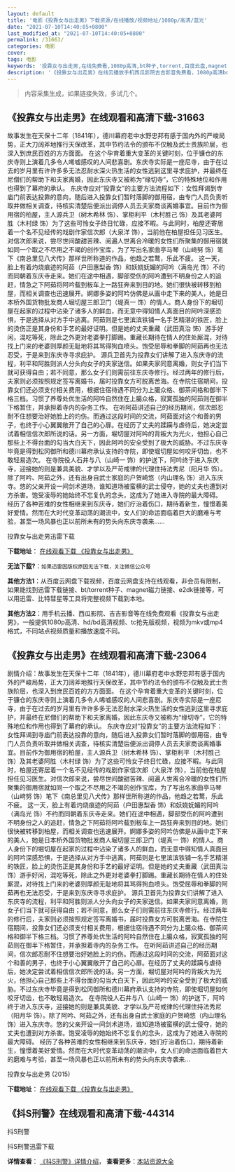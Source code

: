 ```yaml
---
layout: default
title: '电影《投靠女与出走男》下载资源/在线播放/视频地址/1080p/高清/蓝光'
date: "2021-07-10T14:40:05+0800"
last_modified_at: "2021-07-10T14:40:05+0800"
permalink: /31663/
categories: 电影
cover:
tags: 电影
keywords: '投靠女与出走男,在线免费看,1080p高清,bt种子,torrent,百度云盘,magnet,磁力链,迅雷下载资源'
description: '《投靠女与出走男》在线云播放手机西瓜影院吉吉影音免费看，1080p高清bd/hd未删减完整版和tc抢先枪版，mkv/mp4格式，附带bt/torrent种子、magnet/磁力链、百度云盘、网盘资源迅雷下载链接'
---
```


>内容采集生成，如果链接失效，多试几个。


## 《投靠女与出走男》在线观看和高清下载-31663

故事发生在天保十二年（1841年），德川幕府老中水野忠邦有感于国内外的严峻局势，正大刀阔斧地推行天保改革，其中节约法令的颁布不仅触及武士贵族阶层，也深入到庶民百姓的方方面面。 在这个孕育着重大变革的关键时刻，位于镰仓的东庆寺则上演着几多令人唏嘘感叹的人间悲喜剧。东庆寺实际是一座尼寺，由于在过去的岁月里有许许多多无法忍耐水深火热生活的女性逃到这里寻求庇护，并最终在尼僧们的帮助下和夫家离婚，因此东庆寺又被称为“缘切寺&rdquo;，它的特殊地位和作用也得到了幕府的承认。 东庆寺应对&ldquo;投靠女&rdquo;的主要方法流程如下：女性拜谒到寺庙门前表达投靠的意向，随后进入投靠女们暂时落脚的御用宿，由专门人员负责听取并做相关调查，待核实清楚后便派出调停人员去夫家商谈离婚事宜。目前作为御用宿的柏屋，主人源兵卫（树木希林 饰）、掌柜利平（木村胜己 饰）及其老婆阿胜（木村绿 饰）为了这些可怜女子终日忙碌，应接不暇。与此同时，柏屋还寄居着一个名不见经传的戏剧作家信次郎（大泉洋 饰），当前他在柏屋担任见习医生。对信次郎来说，尝尽世间酸甜苦辣、阅遍人世离合冷暖的女性们所聚集的御用宿就如同一个取之不尽用之不竭的创作宝库，为了写出名家曲亭马琴（山﨑努 饰）笔下《南总里见八犬传》那样世所称道的作品，他趋之若鹜，乐此不疲。 这一天，脸上有着灼烧痕迹的阿茹（户田惠梨香 饰）和妖娆妩媚的阿吟（满岛光 饰）不约而同朝着东庆寺走来。她们在途中相遇，脚部受伤的阿吟遭到不明身份之人的追赶，情急之下阿茹将阿吟载到板车上一路狂奔来到目的地。她们很快被转移到柏屋，而相关调查也迅速展开。婀娜多姿的阿吟仿佛是从画中走下来的美人，她是日本桥外国货物批发商人堀切屋三郎卫门（堤真一 饰）的情人。商人身份下的堀切屋在起家的过程中沾染了诸多人的鲜血，而无意中得知情人真面目的阿吟深感恐惧，于是选择从对方手中逃离。阿茹则是七里滨滨铁铺一名手艺精湛的铁匠，脸上的烫伤正是其身份和手艺的最好证明。但是她的丈夫重藏（武田真治 饰）游手好闲，混吃等死，除此之外更对老婆拳打脚踢。重藏长期待在情人的住处厮混，对待找上门来的老婆则厚颜无耻地将其骂得狗血喷头。饱受屈辱和拳脚的阿茹再也无法忍受，于是来到东庆寺寻求庇护。 源兵卫首先为投靠女们讲解了进入东庆寺的流程，利平和阿胜则派人分头向女子的夫家送信。如果夫家同意离婚，则女子们当下就可获得自由；若不同意，那么女子们则需前往东庆寺修行。经过两年的修行后，夫家则必须按照规定签写离婚书，届时投靠女方可脱离苦海。在寺院住宿期间，投靠女们还必须支付相关费用，根据住宿待遇不同分为上臈众格、御茶间格和御半下格三档。习惯了养尊处优生活的阿吟自然住在上臈众格，寂寞孤独的阿茹则在御半下格暂住，并承担着寺内的杂务工作。 在听阿茹讲述自己的经历期间，信次郎忍耐不住想要治好她脸上的灼伤。而通过这段时间的交流，阿茹面对这个和善的男子，也终于小心翼翼敞开了自己的心扉。在经历了丈夫的蹂躏与虐待后，她决定尝试着相信信次郎所说的话。另一方面，堀切屋对阿吟的背叛大为光火，他担心自己那些上不得台面的勾当大白天下，因此阿吟的安全受到了极大的威胁。不过东庆寺毕竟是得到松冈御所和德川幕府承认支持的寺院，即使堀切屋如何咬牙切齿，也不敢轻易造次。 在寺院役人石井与八（山崎一 饰）的护送下，阿吟终于进入东庆寺，迎接她的则是兼具美貌、才学以及严苛戒律的代理住持法秀尼（阳月华 饰）。除了阿吟、阿茹之外，还有出身自武士家庭的户贺崎悠（内山理名 饰）进入东庆寺。悠的父亲开设一间剑术道场，谁知道场被蛮横的武士侵夺，她的丈夫也遭到对方杀害。饱受凌辱的她始终不忘复仇的念头，这成为了她进入寺院的最大障碍。 经历了各种苦难的女性相继来到东庆寺，她们疗治着伤口，期待着新生，憧憬着美好爱情。然而在大时代变革动荡的潮流中，女人们的命运面临着巨大的磨难与考验，甚至一场风暴也正以前所未有的势头向东庆寺袭来&hellip;…


投靠女与出走男迅雷下载

**下载地址**： [在线观看下载 《投靠女与出走男》](https://www.993dy.com//vod-detail-id-17011.html) 


**无法下载?**：`如果迅雷因版权原因无法下载，关注微信公众号 `

**其他方法1**：从百度云网盘下载视频，百度云网盘支持在线观看，非会员有限制，如果能找到迅雷下载链接、bt/torrent种子、magnet磁力链接、e2dk链接等，可以用迅雷、比特彗星等工具将完整视频下载到本地。

**其他方法2**：用手机云播、西瓜影院、吉吉影音等在线免费观看《投靠女与出走男》，一般提供1080p高清、hd/bd高清视频、tc抢先版视频，视频为mkv或mp4格式，不同站点视频质量和播放速度不同。


## 《投靠女与出走男》在线观看和高清下载-23064

剧情介绍：故事发生在天保十二年（1841年），德川幕府老中水野忠邦有感于国内外的严峻局势，正大刀阔斧地推行天保改革，其中节约法令的颁布不仅触及武士贵族阶层，也深入到庶民百姓的方方面面。   在这个孕育着重大变革的关键时刻，位于镰仓的东庆寺则上演着几多令人唏嘘感叹的人间悲喜剧。东庆寺实际是一座尼寺，由于在过去的岁月里有许许多多无法忍耐水深火热生活的女性逃到这里寻求庇护，并最终在尼僧们的帮助下和夫家离婚，因此东庆寺又被称为“缘切寺”，它的特殊地位和作用也得到了幕府的承认。   东庆寺应对“投靠女”的主要方法流程如下：女性拜谒到寺庙门前表达投靠的意向，随后进入投靠女们暂时落脚的御用宿，由专门人员负责听取并做相关调查，待核实清楚后便派出调停人员去夫家商谈离婚事宜。目前作为御用宿的柏屋，主人源兵卫（树木希林 饰）、掌柜利平（木村胜己 饰）及其老婆阿胜（木村绿 饰）为了这些可怜女子终日忙碌，应接不暇。与此同时，柏屋还寄居着一个名不见经传的戏剧作家信次郎（大泉洋 饰），当前他在柏屋担任见习医生。对信次郎来说，尝尽世间酸甜苦辣、阅遍人世离合冷暖的女性们所聚集的御用宿就如同一个取之不尽用之不竭的创作宝库，为了写出名家曲亭马琴（山﨑努 饰）笔下《南总里见八犬传》那样世所称道的作品，他趋之若鹜，乐此不疲。   这一天，脸上有着灼烧痕迹的阿茹（户田惠梨香 饰）和妖娆妩媚的阿吟（满岛光 饰）不约而同朝着东庆寺走来。她们在途中相遇，脚部受伤的阿吟遭到不明身份之人的追赶，情急之下阿茹将阿吟载到板车上一路狂奔来到目的地。她们很快被转移到柏屋，而相关调查也迅速展开。婀娜多姿的阿吟仿佛是从画中走下来的美人，她是日本桥外国货物批发商人堀切屋三郎卫门（堤真一 饰）的情人。商人身份下的堀切屋在起家的过程中沾染了诸多人的鲜血，而无意中得知情人真面目的阿吟深感恐惧，于是选择从对方手中逃离。阿茹则是七里滨滨铁铺一名手艺精湛的铁匠，脸上的烫伤正是其身份和手艺的最好证明。但是她的丈夫重藏（武田真治 饰）游手好闲，混吃等死，除此之外更对老婆拳打脚踢。重藏长期待在情人的住处厮混，对待找上门来的老婆则厚颜无耻地将其骂得狗血喷头。饱受屈辱和拳脚的阿茹再也无法忍受，于是来到东庆寺寻求庇护。   源兵卫首先为投靠女们讲解了进入东庆寺的流程，利平和阿胜则派人分头向女子的夫家送信。如果夫家同意离婚，则女子们当下就可获得自由；若不同意，那么女子们则需前往东庆寺修行。经过两年的修行后，夫家则必须按照规定签写离婚书，届时投靠女方可脱离苦海。在寺院住宿期间，投靠女们还必须支付相关费用，根据住宿待遇不同分为上臈众格、御茶间格和御半下格三档。习惯了养尊处优生活的阿吟自然住在上臈众格，寂寞孤独的阿茹则在御半下格暂住，并承担着寺内的杂务工作。   在听阿茹讲述自己的经历期间，信次郎忍耐不住想要治好她脸上的灼伤。而通过这段时间的交流，阿茹面对这个和善的男子，也终于小心翼翼敞开了自己的心扉。在经历了丈夫的蹂躏与虐待后，她决定尝试着相信信次郎所说的话。另一方面，堀切屋对阿吟的背叛大为光火，他担心自己那些上不得台面的勾当大白天下，因此阿吟的安全受到了极大的威胁。不过东庆寺毕竟是得到松冈御所和德川幕府承认支持的寺院，即使堀切屋如何咬牙切齿，也不敢轻易造次。   在寺院役人石井与八（山崎一 饰）的护送下，阿吟终于进入东庆寺，迎接她的则是兼具美貌、才学以及严苛戒律的代理住持法秀尼（阳月华 饰）。除了阿吟、阿茹之外，还有出身自武士家庭的户贺崎悠（内山理名 饰）进入东庆寺。悠的父亲开设一间剑术道场，谁知道场被蛮横的武士侵夺，她的丈夫也遭到对方杀害。饱受凌辱的她始终不忘复仇的念头，这成为了她进入寺院的最大障碍。   经历了各种苦难的女性相继来到东庆寺，她们疗治着伤口，期待着新生，憧憬着美好爱情。然而在大时代变革动荡的潮流中，女人们的命运面临着巨大的磨难与考验，甚至一场风暴也正以前所未有的势头向东庆寺袭来…


投靠女与出走男 (2015)

**下载地址**： [在线观看下载 《投靠女与出走男》](https://www.btbtdy.me/btdy/dy26.html) 


## 《抖S刑警》在线观看和高清下载-44314

抖S刑警


抖S刑警迅雷下载

**详情查看**： [《抖S刑警》详情介绍](/movie/44314/)， **查看更多**：[本站资源大全](/movie/t/all/)

